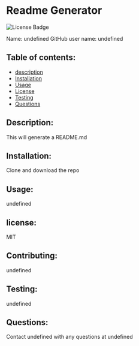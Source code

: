 # Readme Generator
  ![License Badge](https://img.shields.io/static/v1?label=License&message=MIT&color=blue)
  
  Name: undefined
  GitHub user name: undefined
    
  ## Table of contents:  
  * [description](#description)
  * [Installation](#Installation)
  * [Usage](#usage)
  * [License](#license)
  * [Testing](#testing)
  * [Questions](#questions)
  
  ## Description:
  This will generate a README.md
  ## Installation:
  Clone and download the repo
  ## Usage:
  undefined
  ## license:
  MIT
  
  ## Contributing:
  undefined
  ## Testing:
  undefined
  ## Questions:
  Contact undefined with any questions at undefined
